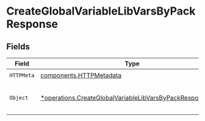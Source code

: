 # CreateGlobalVariableLibVarsByPackResponse


## Fields

| Field                                                                                                                                 | Type                                                                                                                                  | Required                                                                                                                              | Description                                                                                                                           |
| ------------------------------------------------------------------------------------------------------------------------------------- | ------------------------------------------------------------------------------------------------------------------------------------- | ------------------------------------------------------------------------------------------------------------------------------------- | ------------------------------------------------------------------------------------------------------------------------------------- |
| `HTTPMeta`                                                                                                                            | [components.HTTPMetadata](../../models/components/httpmetadata.md)                                                                    | :heavy_check_mark:                                                                                                                    | N/A                                                                                                                                   |
| `Object`                                                                                                                              | [*operations.CreateGlobalVariableLibVarsByPackResponseBody](../../models/operations/createglobalvariablelibvarsbypackresponsebody.md) | :heavy_minus_sign:                                                                                                                    | a list of Global Variable objects                                                                                                     |
